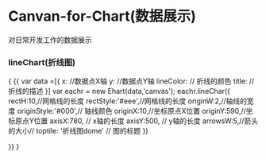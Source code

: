 # Canvan-for-Chart(数据展示)
   对日常开发工作的数据展示<br>
### lineChart(折线图)
{ {{
    var data =[{
        x: //数据点X轴
        y: //数据点Y轴
        lineColor: // 折线的颜色
        title: // 折线的描述
    }]
    var eachr = new Ehart(data,'canvas');
        eachr.lineChar({
            rectH:10,//网格线的长度
            rectStyle:'#eee',//网格线的长度
            originW:2,//轴线的宽度
            originStyle:'#000',// 轴线颜色
            originX:10,//坐标原点X位置
            originY:590,//坐标原点Y位置
            axisX:780, // x轴的长度
            axisY:500, // y轴的长度
            arrowsW:5,//箭头的大小//
            toptile: '折线图dome' // 图的标题
        })

 }} }
